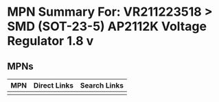 



# MPN Summary For: VR211223518 > SMD (SOT-23-5) AP2112K Voltage Regulator 1.8 v

## MPNs
  

|MPN|Direct Links|Search Links|
| :--- | :--- | :--- |
||||
